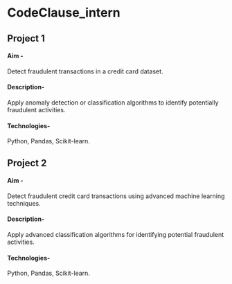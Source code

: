 # CodeClause_intern

## Project 1
#### Aim -
Detect fraudulent transactions in a credit card dataset.

#### Description-
Apply anomaly detection or classification algorithms to identify potentially fraudulent activities.

#### Technologies-
Python, Pandas, Scikit-learn.

## Project 2
#### Aim -
Detect fraudulent credit card transactions using advanced machine learning techniques.

#### Description-
Apply advanced classification algorithms for identifying potential fraudulent activities.

#### Technologies-
Python, Pandas, Scikit-learn.
